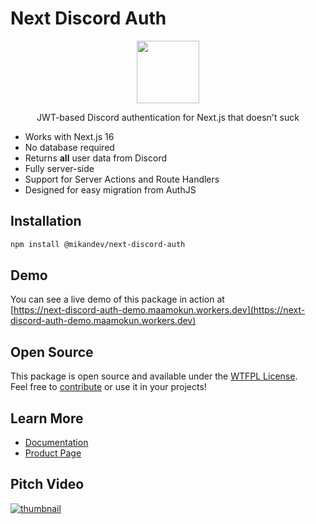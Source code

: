 # Next Discord Auth

<p align="center">
 <img src="https://cdn.mikn.dev/branding/mikan-vtube.svg" width="100">
</p>

<p align="center">JWT-based Discord authentication for Next.js that doesn't suck</p>

- Works with Next.js 16
- No database required
- Returns **all** user data from Discord
- Fully server-side
- Support for Server Actions and Route Handlers
- Designed for easy migration from AuthJS

## Installation

```bash
npm install @mikandev/next-discord-auth
```

## Demo
You can see a live demo of this package in action at <br>
[https://next-discord-auth-demo.maamokun.workers.dev](https://next-discord-auth-demo.maamokun.workers.dev)

## Open Source
This package is open source and available under the [WTFPL License](https://wtfpl.net/).<br>
Feel free to [contribute](https://github.com/mikndotdev/next-discord-auth) or use it in your projects!

## Learn More
- [Documentation](https://docs.mikn.dev/solutions/developers/next-discord-auth)
- [Product Page](https://mikn.dev/solutions/developers/next-discord-auth)

## Pitch Video
[![thumbnail](https://img.youtube.com/vi/ZBc05iHwoPA/maxresdefault.jpg)](https://www.youtube.com/watch?v=ZBc05iHwoPA)